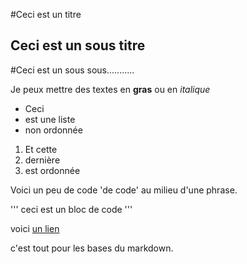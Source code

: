 #Ceci est un titre
## Ceci est un sous titre
#Ceci est un sous sous...........

Je peux mettre des textes en **gras**
ou en *italique*

- Ceci
- est une liste
- non ordonnée

1. Et cette
2. dernière
3. est ordonnée

Voici un peu de code 'de code' au milieu d'une phrase.

'''
ceci est
un bloc
de code
'''


voici [un lien](https://www.wikipedia.org/)

c'est tout pour les bases du markdown.
